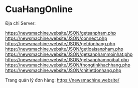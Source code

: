# CuaHangOnline
Địa chỉ Server: 

https://newsmachine.website/JSON/getsanpham.php
https://newsmachine.website/JSON/connect.php
https://newsmachine.website/JSON/getdonhang.php
https://newsmachine.website/JSON/getloaisanpham.php
https://newsmachine.website/JSON/getsanphammoinhat.php
https://newsmachine.website/JSON/getsanphamnoibat.php
https://newsmachine.website/JSON/thongtinkhachhang.php
https://newsmachine.website/JSON/chitietdonhang.php


Trang quản lý đơn hàng: https://newsmachine.website/
